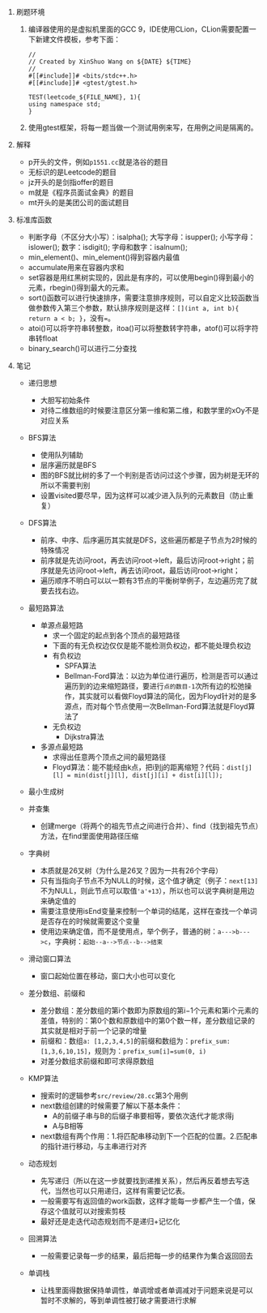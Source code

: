 1. 刷题环境
   1. 编译器使用的是虚拟机里面的GCC 9，IDE使用CLion，CLion需要配置一下新建文件模板，参考下面：
      ```
      //
      // Created by XinShuo Wang on ${DATE} ${TIME}
      //
      #[[#include]]# <bits/stdc++.h>
      #[[#include]]# <gtest/gtest.h>
    
      TEST(leetcode_${FILE_NAME}, 1){
      using namespace std;
      }
      ```
   2. 使用gtest框架，将每一题当做一个测试用例来写，在用例之间是隔离的。

2. 解释
    - p开头的文件，例如`p1551.cc`就是洛谷的题目
    - 无标识的是Leetcode的题目
    - jz开头的是剑指offer的题目
    - m就是《程序员面试金典》的题目
    - mt开头的是美团公司的面试题目

3. 标准库函数
    - 判断字母（不区分大小写）：isalpha(); 大写字母：isupper(); 小写字母：islower(); 数字：isdigit(); 字母和数字：isalnum();
    - min_element()、min_element()得到容器内最值
    - accumulate用来在容器内求和
    - set容器是用红黑树实现的，因此是有序的，可以使用begin()得到最小的元素，rbegin()得到最大的元素。
    - sort()函数可以进行快速排序，需要注意排序规则，可以自定义比较函数当做参数传入第三个参数，默认排序规则是这样：`[](int a, int b){ return a < b; }`，没有`=`。
    - atoi()可以将字符串转整数，itoa()可以将整数转字符串，atof()可以将字符串转float
    - binary_search()可以进行二分查找
    

4. 笔记
   - 递归思想
       - 大胆写初始条件
       - 对待二维数组的时候要注意区分第一维和第二维，和数学里的xOy不是对应关系

   - BFS算法
       - 使用队列辅助
       - 层序遍历就是BFS
       - 图的BFS就比树的多了一个判别是否访问过这个步骤，因为树是无环的所以不需要判别
       - 设置visited要尽早，因为这样可以减少进入队列的元素数目（防止重复）

   - DFS算法
     - 前序、中序、后序遍历其实就是DFS，这些遍历都是子节点为2时候的特殊情况
     - 前序就是先访问root，再去访问root->left，最后访问root->right；前序就是先访问root->left，再去访问root，最后访问root->right；
     - 遍历顺序不明白可以以一颗有3节点的平衡树举例子，左边遍历完了就要去找右边。

   - 最短路算法
     - 单源点最短路
       - 求一个固定的起点到各个顶点的最短路径
       - 下面的有无负权边仅仅是能不能检测负权边，都不能处理负权边
       - 有负权边
         - SPFA算法
         - Bellman-Ford算法：以边为单位进行遍历，检测是否可以通过遍历到的边来缩短路径，要进行`点的数目-1`次所有边的松弛操作，其实就可以看做Floyd算法的简化，因为Floyd针对的是多源点，而对每个节点使用一次Bellman-Ford算法就是Floyd算法了
       - 无负权边
         - Dijkstra算法
     - 多源点最短路
       - 求得出任意两个顶点之间的最短路径
       - Floyd算法：能不能经由k点，把i到j的距离缩短？代码：```dist[j][l] = min(dist[j][l], dist[j][i] + dist[i][l]); ```

   - 最小生成树

   - 并查集
     - 创建merge（将两个的祖先节点之间进行合并）、find（找到祖先节点）方法，在find里面使用路径压缩

   - 字典树
      - 本质就是26叉树（为什么是26叉？因为一共有26个字母）
      - 只有当指向子节点不为NULL的时候，这个值才确定（例子：`next[13]`不为NULL，则此节点可以取值`'a'+13`），所以也可以说字典树是用边来确定值的 
      - 需要注意使用isEnd变量来控制一个单词的结尾，这样在查找一个单词是否存在的时候就需要这个变量
      - 使用边来确定值，而不是使用点，举个例子，普通的树：`a--->b--->c`，字典树：`起始--a-->节点--b-->结束`
    
   - 滑动窗口算法
      - 窗口起始位置在移动，窗口大小也可以变化
    
   - 差分数组、前缀和
      - 差分数组：差分数组的第i个数即为原数组的第i−1个元素和第i个元素的差值，特别的：第0个数和原数组中的第0个数一样，差分数组记录的其实就是相对于前一个记录的增量
      - 前缀和：数组`a: [1,2,3,4,5]`的前缀和数组为：`prefix_sum:[1,3,6,10,15]`，规则为：`prefix_sum[i]=sum(0, i)`
      - 对差分数组求前缀和即可求得原数组

   - KMP算法
     - 搜索时的逻辑参考`src/review/28.cc`第3个用例
     - next数组创建的时候需要了解以下基本条件：
       - A的前缀子串与B的后缀子串要相等，要依次迭代才能求得j
       - A与B相等
     - next数组有两个作用：1.将匹配串移动到下一个匹配的位置。2.匹配串的指针进行移动，与主串进行对齐

   - 动态规划
     - 先写递归（所以在这一步就要找到递推关系），然后再反着想去写迭代，当然也可以只用递归，这样有需要记忆表。
     - 一般需要写有返回值的work函数，这样才能每一步都产生一个值，保存这个值就可以对搜索剪枝
     - 最好还是走迭代动态规划而不是递归+记忆化

   - 回溯算法
     - 一般需要记录每一步的结果，最后把每一步的结果作为集合返回回去

   - 单调栈
     - 让栈里面得数据保持单调性，单调增或者单调减对于问题来说是可以暂时不求解的，等到单调性被打破才需要进行求解
